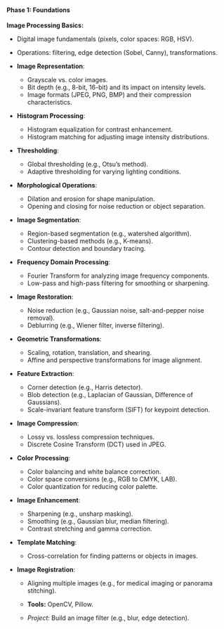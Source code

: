 #### **Phase 1: Foundations**   
 **Image Processing Basics:**  
   - Digital image fundamentals (pixels, color spaces: RGB, HSV).  
   - Operations: filtering, edge detection (Sobel, Canny), transformations.
- **Image Representation**: 
  - Grayscale vs. color images.
  - Bit depth (e.g., 8-bit, 16-bit) and its impact on intensity levels.
  - Image formats (JPEG, PNG, BMP) and their compression characteristics.

- **Histogram Processing**:
  - Histogram equalization for contrast enhancement.
  - Histogram matching for adjusting image intensity distributions.

- **Thresholding**:
  - Global thresholding (e.g., Otsu’s method).
  - Adaptive thresholding for varying lighting conditions.

- **Morphological Operations**:
  - Dilation and erosion for shape manipulation.
  - Opening and closing for noise reduction or object separation.

- **Image Segmentation**:
  - Region-based segmentation (e.g., watershed algorithm).
  - Clustering-based methods (e.g., K-means).
  - Contour detection and boundary tracing.

- **Frequency Domain Processing**:
  - Fourier Transform for analyzing image frequency components.
  - Low-pass and high-pass filtering for smoothing or sharpening.

- **Image Restoration**:
  - Noise reduction (e.g., Gaussian noise, salt-and-pepper noise removal).
  - Deblurring (e.g., Wiener filter, inverse filtering).

- **Geometric Transformations**:
  - Scaling, rotation, translation, and shearing.
  - Affine and perspective transformations for image alignment.

- **Feature Extraction**:
  - Corner detection (e.g., Harris detector).
  - Blob detection (e.g., Laplacian of Gaussian, Difference of Gaussians).
  - Scale-invariant feature transform (SIFT) for keypoint detection.

- **Image Compression**:
  - Lossy vs. lossless compression techniques.
  - Discrete Cosine Transform (DCT) used in JPEG.

- **Color Processing**:
  - Color balancing and white balance correction.
  - Color space conversions (e.g., RGB to CMYK, LAB).
  - Color quantization for reducing color palette.

- **Image Enhancement**:
  - Sharpening (e.g., unsharp masking).
  - Smoothing (e.g., Gaussian blur, median filtering).
  - Contrast stretching and gamma correction.

- **Template Matching**:
  - Cross-correlation for finding patterns or objects in images.

- **Image Registration**:
  - Aligning multiple images (e.g., for medical imaging or panorama stitching).

   - **Tools:** OpenCV, Pillow.  
   - *Project:* Build an image filter (e.g., blur, edge detection).
